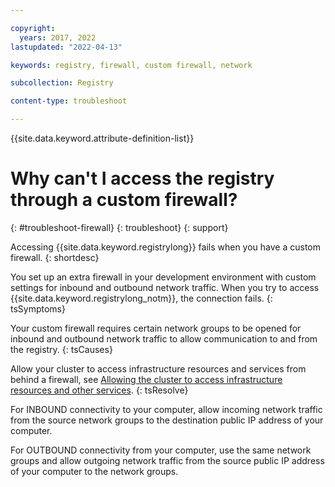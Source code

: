 ```yaml
---

copyright:
  years: 2017, 2022
lastupdated: "2022-04-13"

keywords: registry, firewall, custom firewall, network

subcollection: Registry

content-type: troubleshoot

---
```


{{site.data.keyword.attribute-definition-list}}

# Why can't I access the registry through a custom firewall?
{: #troubleshoot-firewall}
{: troubleshoot}
{: support}

Accessing {{site.data.keyword.registrylong}} fails when you have a custom firewall.
{: shortdesc}

You set up an extra firewall in your development environment with custom settings for inbound and outbound network traffic. When you try to access {{site.data.keyword.registrylong_notm}}, the connection fails.
{: tsSymptoms}

Your custom firewall requires certain network groups to be opened for inbound and outbound network traffic to allow communication to and from the registry.
{: tsCauses}

Allow your cluster to access infrastructure resources and services from behind a firewall, see [Allowing the cluster to access infrastructure resources and other services](/docs/containers?topic=containers-firewall#firewall_outbound).
{: tsResolve}

For INBOUND connectivity to your computer, allow incoming network traffic from the source network groups to the destination public IP address of your computer.

For OUTBOUND connectivity from your computer, use the same network groups and allow outgoing network traffic from the source public IP address of your computer to the network groups.


